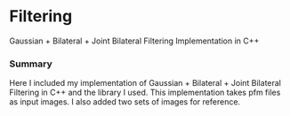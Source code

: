# Filtering
Gaussian + Bilateral + Joint Bilateral Filtering Implementation in C++

### Summary
Here I included my implementation of Gaussian + Bilateral + Joint Bilateral Filtering in C++ and the library I used.
This implementation takes pfm files as input images. 
I also added two sets of images for reference. 
